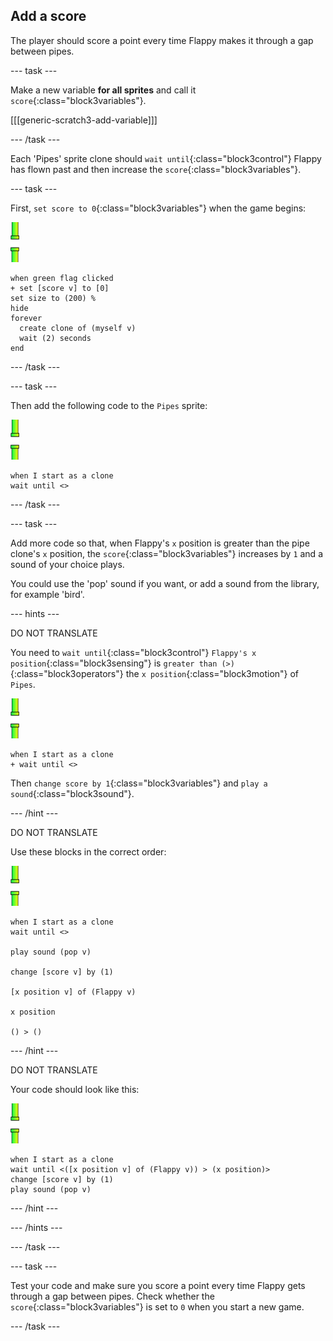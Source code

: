 ## Add a score

The player should score a point every time Flappy makes it through a gap between pipes.

\--- task \---

Make a new variable **for all sprites** and call it `score`{:class="block3variables"}.

[[[generic-scratch3-add-variable]]]

\--- /task \---

Each 'Pipes' sprite clone should `wait until`{:class="block3control"} Flappy has flown past and then increase the `score`{:class="block3variables"}.

\--- task \---

First, `set score to 0`{:class="block3variables"} when the game begins:

![pipes sprite](images/pipes-sprite.png)

```blocks3
when green flag clicked
+ set [score v] to [0]
set size to (200) %
hide
forever 
  create clone of (myself v)
  wait (2) seconds
end
```

\--- /task \---

\--- task \---

Then add the following code to the `Pipes` sprite:

![pipes sprite](images/pipes-sprite.png)

```blocks3
when I start as a clone
wait until <>
```

\--- /task \---

\--- task \---

Add more code so that, when Flappy's `x` position is greater than the pipe clone's `x` position, the `score`{:class="block3variables"} increases by `1` and a sound of your choice plays.

You could use the 'pop' sound if you want, or add a sound from the library, for example 'bird'.

\--- hints \---

DO NOT TRANSLATE

You need to `wait until`{:class="block3control"} `Flappy's x position`{:class="block3sensing"} is `greater than (>)`{:class="block3operators"} the `x position`{:class="block3motion"} of `Pipes`.

![pipes sprite](images/pipes-sprite.png)

```blocks3
when I start as a clone
+ wait until <>
```

Then `change score by 1`{:class="block3variables"} and `play a sound`{:class="block3sound"}.

\--- /hint \---

DO NOT TRANSLATE

Use these blocks in the correct order:

![pipes sprite](images/pipes-sprite.png)

```blocks3
when I start as a clone
wait until <>

play sound (pop v)

change [score v] by (1)

[x position v] of (Flappy v)

x position

() > ()
```

\--- /hint \---

DO NOT TRANSLATE

Your code should look like this:

![pipes sprite](images/pipes-sprite.png)

```blocks3
when I start as a clone
wait until <([x position v] of (Flappy v)) > (x position)>
change [score v] by (1)
play sound (pop v)
```

\--- /hint \---

\--- /hints \---

\--- /task \---

\--- task \---

Test your code and make sure you score a point every time Flappy gets through a gap between pipes. Check whether the `score`{:class="block3variables"} is set to `0` when you start a new game.

\--- /task \---